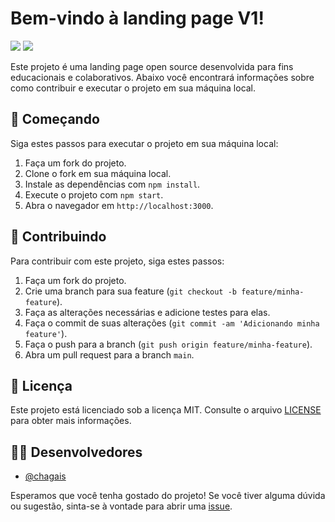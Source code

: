 # Bem-vindo à landing page V1!

[<img src="https://img.icons8.com/color/48/000000/github.png"/>](https://github.com/SEU-USUARIO/SEU-PROJETO) [<img src="https://img.icons8.com/material-sharp/48/000000/home.png"/>](https://SEU-USUARIO.github.io/SEU-PROJETO/)

Este projeto é uma landing page open source desenvolvida para fins educacionais e colaborativos. Abaixo você encontrará informações sobre como contribuir e executar o projeto em sua máquina local.

## 🚀 Começando

Siga estes passos para executar o projeto em sua máquina local:

1. Faça um fork do projeto.
2. Clone o fork em sua máquina local.
3. Instale as dependências com `npm install`.
4. Execute o projeto com `npm start`.
5. Abra o navegador em `http://localhost:3000`.

## 🤝 Contribuindo

Para contribuir com este projeto, siga estes passos:

1. Faça um fork do projeto.
2. Crie uma branch para sua feature (`git checkout -b feature/minha-feature`).
3. Faça as alterações necessárias e adicione testes para elas.
4. Faça o commit de suas alterações (`git commit -am 'Adicionando minha feature'`).
5. Faça o push para a branch (`git push origin feature/minha-feature`).
6. Abra um pull request para a branch `main`.

## 📝 Licença

Este projeto está licenciado sob a licença MIT. Consulte o arquivo [LICENSE](https://github.com/chagais/landingPage_v1/blob/main/LICENSE) para obter mais informações.

## 🧑‍💻 Desenvolvedores

- [@chagais](https://github.com/chagais)

Esperamos que você tenha gostado do projeto! Se você tiver alguma dúvida ou sugestão, sinta-se à vontade para abrir uma [issue](https://github.com/chagais/landingPage_v1/issues/new).

